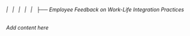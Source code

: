 ###### |   |   |   |   |   ├── Employee Feedback on Work-Life Integration Practices

*Add content here*